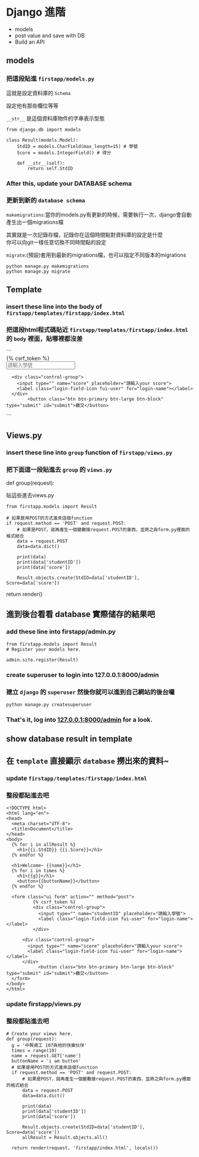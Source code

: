 # Django 進階

* models
* post value and save with DB
* Build an API

## models

### 把這段貼進 `firstapp/models.py`

這就是設定資料庫的 `Schema`

設定他有那些欄位等等

`__str__` 是這個資料庫物件的字串表示型態

```
from django.db import models

class Result(models.Model):
    StdID = models.CharField(max_length=15) # 學號
    Score = models.IntegerField() # 得分

    def __str__(self):
        return self.StdID
```

### After this, update your DATABASE schema 
### 更新到新的 `database schema`

`makemigrations`:當你的models.py有更新的時候，需要執行一次，django會自動產生出一個migrations檔

其實就是一次記錄存檔，記錄你在這個時間點對資料庫的設定是什麼  
你可以向git一樣任意切換不同時間點的設定

`migrate`:(預設)套用到最新的migrations檔，也可以指定不同版本的migrations


```
python manage.py makemigrations
python manage.py migrate

```

## Template

### insert these line into the body of `firstapp/templates/firstapp/index.html`
### 把這段html程式碼貼近 `firstapp/templates/firstapp/index.html` 的 `body` 裡面，貼哪裡都沒差

<body>
```
  <form class="ui form" action="" method="post">
          {% csrf_token %}
          <div class="control-group">
            <input type="" name="studentID" placeholder="請輸入學號">
            <label class="login-field-icon fui-user" for="login-name"></label>
          </div>

      <div class="control-group">
        <input type="" name="score" placeholder="請輸入your score">
        <label class="login-field-icon fui-user" for="login-name"></label>
      </div>
            <button class="btn btn-primary btn-large btn-block" type="submit" id="submit">繳交</button>
  </form>
```  
</body>

## Views.py

### insert these line into `group` function of `firstapp/views.py`
### 把下面這一段貼進去 `group` 的 `views.py`

def group(request):

  貼這些進去views.py

  ```
  from firstapp.models import Result

  # 如果是用POST的方式進來這個function
  if request.method == 'POST' and request.POST:
      # 如果是POST，就再產生一個變數接request.POST的東西，並將之與form.py裡面的格式結合
      data = request.POST 
      data=data.dict()

      print(data)
      print(data['studentID'])
      print(data['score'])

      Result.objects.create(StdID=data['studentID'], Score=data['score'])
  ```

  return render()

## 進到後台看看 database 實際储存的結果吧

### add these line into firstapp/admin.py


```
from firstapp.models import Result
# Register your models here.

admin.site.register(Result)
```

### create superuser to login into 127.0.0.1:8000/admin
### 建立 `django` 的 `superuser` 然後你就可以進到自己網站的後台囉

```
python manage.py createsuperuser
```

### That's it, log into [127.0.0.1:8000/admin](http://127.0.0.1:8000/admin) for a look.

## show database result in template
## 在 `template` 直接顯示 `database` 撈出來的資料~

### update `firstapp/templates/firstapp/index.html`

### 整段都貼進去吧

```
<!DOCTYPE html>
<html lang="en">
<head>
  <meta charset="UTF-8">
  <title>Document</title>
</head>
<body>
  {% for i in allResult %}
    <h1>{{i.StdID}} {{i.Score}}</h1>
  {% endfor %}

  <h1>Welcome~ {{name}}</h1>
  {% for i in times %}
    <h1>{{g}}</h1>
    <button>{{buttonName}}</button>
  {% endfor %}

  <form class="ui form" action="" method="post">
          {% csrf_token %}
          <div class="control-group">
            <input type="" name="studentID" placeholder="請輸入學號">
            <label class="login-field-icon fui-user" for="login-name"></label>
          </div>

      <div class="control-group">
        <input type="" name="score" placeholder="請輸入your score">
        <label class="login-field-icon fui-user" for="login-name"></label>
      </div>
            <button class="btn btn-primary btn-large btn-block" type="submit" id="submit">繳交</button>
  </form>
</body>
</html>
```

### update firstapp/views.py

### 整段都貼進去吧

```
# Create your views here.
def group(request):
  g = '中興資工 107與他的快樂伙伴'
  times = range(10)
  name = request.GET['name']
  buttonName = 'i am button'
  # 如果是用POST的方式進來這個function
  if request.method == 'POST' and request.POST:
      # 如果是POST，就再產生一個變數接request.POST的東西，並將之與form.py裡面的格式結合
      data = request.POST 
      data=data.dict()

      print(data)
      print(data['studentID'])
      print(data['score'])

      Result.objects.create(StdID=data['studentID'], Score=data['score'])
      allResult = Result.objects.all()

  return render(request, 'firstapp/index.html', locals())
```